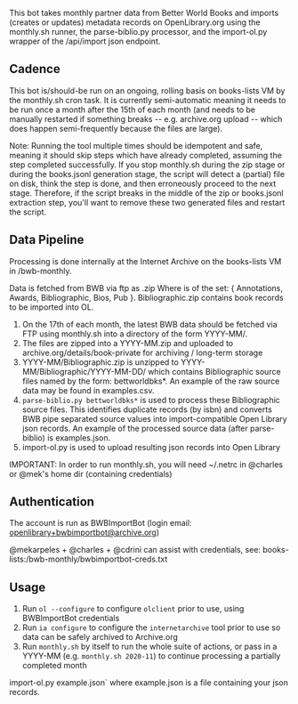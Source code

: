 This bot takes monthly partner data from Better World Books and imports (creates or updates) metadata records on OpenLibrary.org using the monthly.sh runner, the parse-biblio.py processor, and the import-ol.py wrapper of the /api/import json endpoint.

## Cadence

This bot is/should-be run on an ongoing, rolling basis on books-lists VM by the monthly.sh cron task. It is currently semi-automatic meaning it needs to be run once a month after the 15th of each month (and needs to be manually restarted if something breaks -- e.g. archive.org upload -- which does happen semi-frequently because the files are large).

Note: Running the tool multiple times should be idempotent and safe, meaning it should skip steps which have already completed, assuming the step completed successfully. If you stop monthly.sh during the zip stage or during the books.jsonl generation stage, the script will detect a (partial) file on disk, think the step is done, and then erroneously proceed to the next stage. Therefore, if the script breaks in the middle of the zip or books.jsonl extraction step, you'll want to remove these two generated files and restart the script.

## Data Pipeline

Processing is done internally at the Internet Archive on the books-lists VM in /bwb-monthly.

Data is fetched from BWB via ftp as <Type>.zip Where <Type> is of the set: { Annotations,  Awards,  Bibliographic,  Bios,  Pub }. Bibliographic.zip contains book records to be imported into OL.

1. On the 17th of each month, the latest BWB data should be fetched via FTP using monthly.sh into a directory of the form YYYY-MM/.
2. The files are zipped into a YYYY-MM.zip and uploaded to archive.org/details/book-private for archiving / long-term storage
3. YYYY-MM/Bibliographic.zip is unzipped to YYYY-MM/Bibliographic/YYYY-MM-DD/ which contains Bibliographic source files named by the form: bettworldbks<COUNTRY>*. An example of the raw source data may be found in examples.csv.
4. `parse-biblio.py bettworldbks*` is used to process these Bibliographic source files. This identifies duplicate records (by isbn) and converts BWB pipe separated source values into import-compatible Open Library json records. An example of the processed source data (after parse-biblio) is examples.json.
5. import-ol.py is used to upload resulting json records into Open Library

IMPORTANT: In order to run monthly.sh, you will need ~/.netrc in @charles or @mek's home dir (containing credentials)

## Authentication

The account is run as BWBImportBot (login email: openlibrary+bwbimportbot@archive.org)

@mekarpeles + @charles + @cdrini can assist with credentials, see: books-lists:/bwb-monthly/bwbimportbot-creds.txt

## Usage

1. Run `ol --configure` to configure `olclient` prior to use, using BWBImportBot credentials
2. Run `ia configure` to configure the `internetarchive` tool prior to use so data can be safely archived to Archive.org
3. Run `monthly.sh` by itself to run the whole suite of actions, or pass in a YYYY-MM (e.g. `monthly.sh 2020-11`) to continue processing a partially completed month

import-ol.py example.json` where example.json is a file containing your json records.
